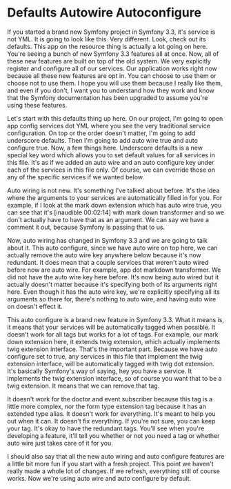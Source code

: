 # Defaults Autowire Autoconfigure

If you started a brand new Symfony project in Symfony 3.3, it's service is not YML. It is going to look like this. Very different. Look, check out its defaults. This app on the resource thing is actually a lot going on here. You're seeing a bunch of new Symfony 3.3 features all at once. Now, all of these new features are built on top of the old system. We very explicitly register and configure all of our services. Our application works right now because all these new features are opt in. You can choose to use them or choose not to use them. I hope you will use them because I really like them, and even if you don't, I want you to understand how they work and know that the Symfony documentation has been upgraded to assume you're using these features.

Let's start with this defaults thing up here. On our project, I'm going to open app config services dot YML where you see the very traditional service configuration. On top or the order doesn't matter, I'm going to add underscore defaults. Then I'm going to add auto wire true and auto configure true. Now, a few things here. Underscore defaults is a new special key word which allows you to set default values for all services in this file. It's as if we added an auto wire and an auto configure key under each of the services in this file only. Of course, we can override those on any of the specific services if we wanted below.

Auto wiring is not new. It's something I've talked about before. It's the idea where the arguments to your services are automatically filled in for you. For example, if I look at the mark down extension which has auto wire true, you can see that it's [inaudible 00:02:14] with mark down transformer and so we don't actually have to have that as an argument. We can say we have a comment it out, because Symfony is passing that to us.

Now, auto wiring has changed in Symfony 3.3 and we are going to talk about it. This auto configure, since we have auto wire on top here, we can actually remove the auto wire key anywhere below because it's now redundant. It does mean that a couple services that weren't auto wired before now are auto wire. For example, app dot markdown transformer. We did not have the auto wire key here before. It's now being auto wired but it actually doesn't matter because it's specifying both of its arguments right here. Even though it has the auto wire key, we're explicitly specifying all its arguments so there for, there's nothing to auto wire, and having auto wire on doesn't effect it.

This auto configure is a brand new feature in Symfony 3.3. What it means is, it means that your services will be automatically tagged when possible. It doesn't work for all tags but works for a lot of tags. For example, our mark down extension here, it extends twig extension, which actually implements twig extension interface. That's the important part. Because we have auto configure set to true, any services in this file that implement the twig extension interface, will be automatically tagged with twig dot extension. It's basically Symfony's way of saying, hey you have a service. It implements the twig extension interface, so of course you want that to be a twig extension. It means that we can remove that tag.

It doesn't work for the doctor and event subscriber because this tag is a little more complex, nor the form type extension tag because it has an extended type alias. It doesn't work for everything. It's meant to help you out when it can. It doesn't fix everything. If you're not sure, you can keep your tag. It's okay to have the redundant tags. You'll see when you're developing a feature, it'll tell you whether or not you need a tag or whether auto wire just takes care of it for you.

I should also say that all the new auto wiring and auto configure features are a little bit more fun if you start with a fresh project. This point we haven't really made a whole lot of changes. If we refresh, everything still of course works. Now we're using auto wire and auto configure by default.


